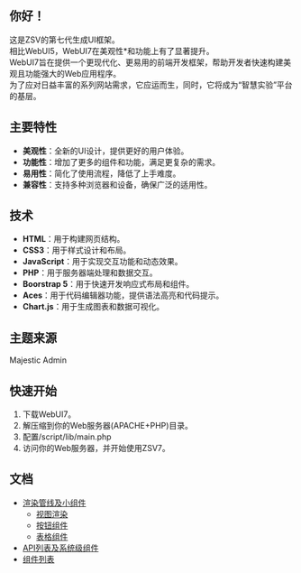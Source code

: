 ## 你好！
这是ZSV的第七代生成UI框架。  
相比WebUI5，WebUI7在美观性\*和功能上有了显著提升。  
WebUI7旨在提供一个更现代化、更易用的前端开发框架，帮助开发者快速构建美观且功能强大的Web应用程序。  
为了应对日益丰富的系列网站需求，它应运而生，同时，它将成为“智慧实验”平台的基层。  
## 主要特性
- **美观性**：全新的UI设计，提供更好的用户体验。
- **功能性**：增加了更多的组件和功能，满足更复杂的需求。
- **易用性**：简化了使用流程，降低了上手难度。
- **兼容性**：支持多种浏览器和设备，确保广泛的适用性。
## 技术
- **HTML**：用于构建网页结构。
- **CSS3**：用于样式设计和布局。
- **JavaScript**：用于实现交互功能和动态效果。
- **PHP**：用于服务器端处理和数据交互。
- **Boorstrap 5**：用于快速开发响应式布局和组件。
- **Aces**：用于代码编辑器功能，提供语法高亮和代码提示。
- **Chart.js**：用于生成图表和数据可视化。 
## 主题来源
Majestic Admin
## 快速开始
1. 下载WebUI7。
2. 解压缩到你的Web服务器(APACHE+PHP)目录。
3. 配置/script/lib/main.php
4. 访问你的Web服务器，并开始使用ZSV7。

## 文档
- [渲染管线及小组件](./documents/viewapi.md)
    - [视图渲染](./documents/viewapi.md)
    - [按钮组件](./documents/buttons.md)
    - [表格组件](./documents/tables.md)
- [API列表及系统级组件](./documents/apilist.md)
- [组件列表](./documents/componentlist.md)
